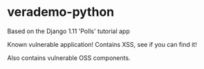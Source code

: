 # verademo-python

Based on the Django 1.11 'Polls' tutorial app

Known vulnerable application! Contains XSS, see if you can find it!

Also contains vulnerable OSS components.
